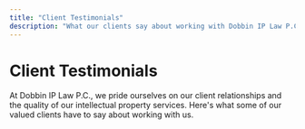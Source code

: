 ```yaml
---
title: "Client Testimonials"
description: "What our clients say about working with Dobbin IP Law P.C."
---
```


# Client Testimonials

At Dobbin IP Law P.C., we pride ourselves on our client relationships and the quality of our intellectual property services. Here's what some of our valued clients have to say about working with us.
